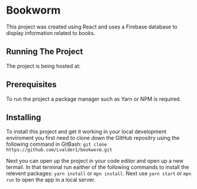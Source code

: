 # Bookworm

This project was created using React and uses a Firebase database to display information related to books. 

## Running The Project

The project is being hosted at:  

## Prerequisites

To run the project a package manager such as Yarn or NPM is required. 

## Installing

To install this project and get it working in your local development enviroment you first need to clone down the GitHub repositry using the following command in GitBash: `git clone https://github.com/Lvalder1/bookworm.git`

Next you can open up the project in your code editor and open up a new termail. In that terminal run eaither of the following commands to install the relevent packages: `yarn install` or `mpn install`. Next use `yarn start` or `mpn run` to open the app in a local server.
